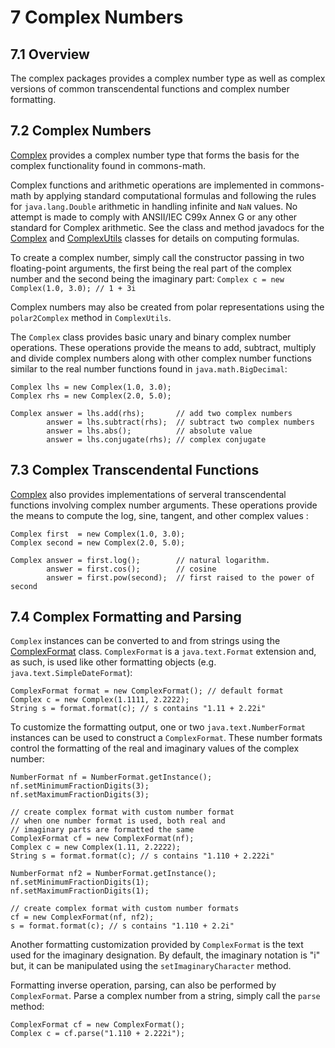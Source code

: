# 7 Complex Numbers
## 7.1 Overview
The complex packages provides a complex number type as well as complex
versions of common transcendental functions and complex number
formatting.


## 7.2 Complex Numbers
[          Complex](../apidocs/org.hipparchus/complex/Complex.html)
provides a complex number type that forms the basis for
the complex functionality found in commons-math.

Complex functions and arithmetic operations are implemented in
commons-math by applying standard computational formulas and
following the rules for `java.lang.Double` arithmetic in
handling infinite and `NaN` values.  No attempt is made
to comply with ANSII/IEC C99x Annex G or any other standard for
Complex arithmetic.  See the class and method javadocs for the
[           Complex](../apidocs/org.hipparchus/complex/Complex.html)
and
[           ComplexUtils](../apidocs/org.hipparchus/complex/ComplexUtils.html)
classes for details on computing formulas.

To create a complex number, simply call the constructor passing in two
floating-point arguments, the first being the real part of the
complex number and the second being the imaginary part:
`Complex c = new Complex(1.0, 3.0); // 1 + 3i`

Complex numbers may also be created from polar representations
using the `polar2Complex` method in
`ComplexUtils`.

The `Complex` class provides basic unary and binary
complex number operations.  These operations provide the means to add,
subtract, multiply and divide complex numbers along with other
complex number functions similar to the real number functions found in
`java.math.BigDecimal`:

    Complex lhs = new Complex(1.0, 3.0);
    Complex rhs = new Complex(2.0, 5.0);
    
    Complex answer = lhs.add(rhs);       // add two complex numbers
            answer = lhs.subtract(rhs);  // subtract two complex numbers
            answer = lhs.abs();          // absolute value
            answer = lhs.conjugate(rhs); // complex conjugate


## 7.3 Complex Transcendental Functions
[          Complex](../apidocs/org.hipparchus/complex/Complex.html)
also provides implementations of serveral transcendental
functions involving complex number arguments.
These operations provide the means to compute the log, sine, tangent,
and other complex values :

    Complex first  = new Complex(1.0, 3.0);
    Complex second = new Complex(2.0, 5.0);
    
    Complex answer = first.log();        // natural logarithm.
            answer = first.cos();        // cosine
            answer = first.pow(second);  // first raised to the power of second


## 7.4 Complex Formatting and Parsing
`Complex` instances can be converted to and from strings
using the[          ComplexFormat](../apidocs/org.hipparchus/complex/ComplexFormat.html)
class.
`ComplexFormat` is a `java.text.Format`
extension and, as such, is used like other formatting objects (e.g.
`java.text.SimpleDateFormat`):

    ComplexFormat format = new ComplexFormat(); // default format
    Complex c = new Complex(1.1111, 2.2222);
    String s = format.format(c); // s contains "1.11 + 2.22i"

To customize the formatting output, one or two
`java.text.NumberFormat` instances can be used to construct
a `ComplexFormat`.  These number formats control the
formatting of the real and imaginary values of the complex number:

    NumberFormat nf = NumberFormat.getInstance();
    nf.setMinimumFractionDigits(3);
    nf.setMaximumFractionDigits(3);
    
    // create complex format with custom number format
    // when one number format is used, both real and
    // imaginary parts are formatted the same
    ComplexFormat cf = new ComplexFormat(nf);
    Complex c = new Complex(1.11, 2.2222);
    String s = format.format(c); // s contains "1.110 + 2.222i"
    
    NumberFormat nf2 = NumberFormat.getInstance();
    nf.setMinimumFractionDigits(1);
    nf.setMaximumFractionDigits(1);
    
    // create complex format with custom number formats
    cf = new ComplexFormat(nf, nf2);
    s = format.format(c); // s contains "1.110 + 2.2i"

Another formatting customization provided by
`ComplexFormat` is the text used for the imaginary
designation.  By default, the imaginary notation is "i" but, it can be
manipulated using the `setImaginaryCharacter` method.

Formatting inverse operation, parsing, can also be performed by
`ComplexFormat`.  Parse a complex number from a string,
simply call the `parse` method:

    ComplexFormat cf = new ComplexFormat();
    Complex c = cf.parse("1.110 + 2.222i");


